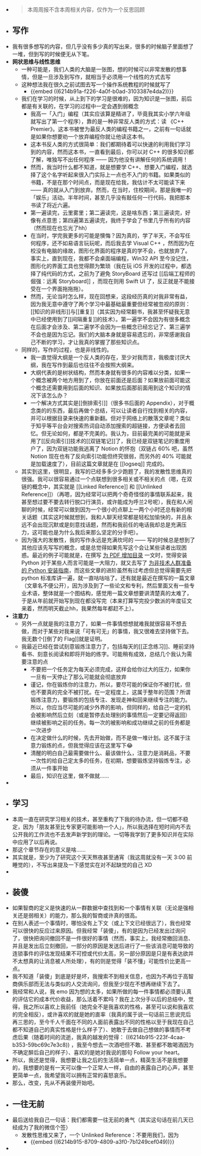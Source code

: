 - > 本周周报不含本周相关内容，仅作为一个反思回顾
- ## 写作
- 我有很多想写的内容，但几乎没有多少真的写出来，很多的时候脑子里面想了一堆，但到写的时候便无从下笔。
- **网状思维与线性思维**
	- 一种可能是，我们人类的大脑是一张图，想的时候可以非常发散的想事情，但是一旦涉及到写作，就相当于必须用一个线性的方式去写
	- 这种想法我在很久之前试图去写一个操作系统教程的时候就写了
		- {{embed ((6214b91a-f226-4a0f-b0ad-3103387e4da2))}}
	- 我们在学习的时候，从上到下的学习是很难的，因为知识是一张图，前后都是有关联的，在学习的过程中一定会遇到弱概念
		- 我高一「入门」编程（其实应该算是精进了，毕竟我其实小学六年级就写出了第一个程序），靠的是一种非常反人类的方式：读 《C++ Premier》。这本书被誉为最反人类的编程书籍之一，之前有一句话就是如果你想要劝一个放弃编程你就让他读这本书。
		- 这本书反人类的方式很简单：我们都期待着可以快速的利用我们学习到的内容，然而这本书，一直看到最后，你可以对 C++ 的很多知识都了解，唯独写不出任何程序 —— 因为他没有讲解任何的系统调用！
		- 然而，我当时什么都不知道，就是想要学 C++、想要入门编程，就选择了这个名字听起来很入门实际上一点也不入门的书籍。如果类似的书籍，不是在那个时间点，而是现在给我，我估计不太可能读下来 —— 真的就从入门到放弃。然而，在当时，住校期间，那是我唯一的「娱乐」活动。半年时间，甚至几乎没有敲任何一行代码，我把那本书读了将近六遍。
		- 第一遍读完，云里雾里；第二遍读完，这是啥东西；第三遍读完，好像有点意思；第四遍第五遍读完，我终于学会了书里几乎所有的内容（然而现在也忘光了hh）
		- 在当时，学完我更多的可能是懊悔？因为真的，学了半天，不会写任何程序，还不如易语言玩玩呢，而后我去学 Visual C++ ，然而因为在校没有电脑的缘故，图形化界面的程序是真的学不会，也就放弃了。事实上，直到现在，我都不会桌面端编程，Win32 API 至今没记住，图形化的界面工具也觉得颇为繁琐（我在玩 iOS 开发的过程中，都选择了纯代码的方式，之前为了避免 StoryBoard 还写过 [[后端工程师的倔强：远离 Storyboard]] ，而现在则用 Swift UI 了，反正就是不能接受在一个界面拖拖拖）。
		- 然而，无论当时怎么样，现在回想来，这段经历真的对我非常有益，因为我无意中遵守了两个学习中最基础最重要但经常被忽视的原则：[[知识的非线形]]与[[重复]]（其实因为经常翻书，我甚至怀疑我无意中已经使用到了[[间隔重复]]的技术）。第一遍学不会因为有很多概念在后面才会涉及、第二遍学不会因为一些概念已经忘记了、第三遍学不会也是因为忘记。我们的大脑本身就是容易遗忘的，非常感谢我自己不断的学习，才让我真的掌握了那些知识点。
	- 同样的，写作的过程，也是非线性的。
		- 我一直觉得大纲是一个反人类的存在，至少对我而言，我极度讨厌大纲，我在写作到最后也往往不会按照大纲来。
		- 大纲代表的是树状结构，然而本身就有很多的内容难以分类，如果一个概念被两个地方用到了，你放在前面还是后面？如果放前面可能这个概念还需要用到后面的知识、如果放后面那前面用到这个知识的情况下该怎么办？
		- 一个解决方式其实是[[倒排索引]]（很多书后面的 Appendix），对于概念类的的东西，最后再做个总结，可以让读者自行找到相关的内容，并可以根据目录来快速的重新翻。但对于网络上的散落文章呢？类似于知乎等平台会对搜索热词自动添加搜索的超链接，方便读者去回忆。但无论如何，都是不完美的。我认为，目前最完美的可能就是采用了[[反向索引]]技术的[[双链笔记]]了，我已经是双链笔记的重度用户了，因为双链功能我逃离了 Notion 的怀抱（双链占 60% 吧，虽然 Notion 现在也有了反向索引功能但终究很弱，而另外的 40% 可能就是加载速度了），目前这篇文章就是在 [[logseq]] 完成的。
	- 其实到这里，很明显，我写的已经多多少少跑题了，我的发散性思维真的很强。我可以很容易通过一个点联想到很多相关或不相关的点（嗯，在双链的概念中，其实就是 [[Linked Reference]] 和 [[Unlinked Reference]]）（再嗯，因为经常可以把两个奇奇怪怪的事情联系起来，我甚至想过要不要去转行脱口行演员，或许能成为呼兰2号呢），我在和人闲聊的时候，经常可以做到因为一个很小的点聊上一两个小时还总有新的相关话题（其实这时候就想到，我和人聊天经常都是轻松加愉快的，并且永远不会出现沉默或是刻意找话题，然而和我前任的电话我却总是充满压力，这可能也是为什么我后来那么坚定的分手吧）。
	- 因为强大的发散性，我的写作永远是充满坎坷的 —— 写的时候总是想到了其他应该先写写的概念，或是总觉得如果先写这个会让某些读者出现困惑。最近的例子可能就是，在撰写 [为 PDF 增加目录](https://sspai.com/post/69601) 一文时，觉得安装 Python 对于某些人而言可能是一大阻力，就又去写了 [为非技术人群准备的 Python 安装指南](https://sspai.com/post/69595)，而这些文章的进阶虽然有过考虑但总觉得需要先把 python 标准库讲一遍，就一直咕咕咕了。还有就是最近在撰写的一篇文章（文章名不便公开），因为涉及到了一些论文和专利，然后里面又有一些专业术语，整体就是一个图结构，感觉用一篇文章想要讲清楚真的太难了，于是从年前就开始写到现在都没写完（本来打算写完投少数派的年度征文来着，然而明天截止hh，我果然每年都赶不上）。
- **注意力**
	- 另外一点就是我的注意力了，如果一件事情想想就难我就很容易不想去做，而对于某些对我来说「可有可无」的事情，我又很难去坚持做下去。我无数个[[倒了的 Flag]]就是证明。
	- 我最近已经在尝试刻意锻炼注意力了，包括每天的[[正念练习]]、睡前坚持看书、刻意长阅读和即将开始的练字。可能稍有成效，总结几个我认为需要注意的点
		- 不要把一个任务定为每天必须完成，这样会给你过大的压力，如果你一旦有一天停止了那么可能就会彻底放弃
		- 谨记，你在锻炼你的注意力，所以，要尽可能的保证你不被打扰，但也不要真的完全不被打扰。在一定程度上，这属于整年的范围？所谓锻炼注意力，要锻炼的包括专注、发现走神和回来继续专注的能力。所以，你应当尽可能的减少外界的影响，但同样的，给自己一定的机会被影响然后立刻（或是暂停去处理别的事情然后一定要记得返回）继续被影响之前的任务。每一次的被影响和成功继续之前的任务都是一次进步
		- 在决定做什么的时候，先去开始做，而不是做一堆计划。这不属于注意力锻炼的点，但我觉得应该在这里写下😂
		- 清醒的明白自己最需要做什么、最该做什么，注意力是消耗品，不要一次性的给自己定太多的任务，在初期，想要锻炼坚持锻炼专注，必须从一件事开始
		- 最后，知识在这里，做不做就……
-
- ## 学习
- 本周一直在研究学习相关的技术，甚至重构了下我的待办流，但一切都不稳定，因为「朋友甚至比专家更可能影响一个人」，所以我选择在短时间内不去公开我的工作流也不去发声新学到的理论。一切等我学到了更多知识并在实际中应用了以后再说。
- 那这个章节存在的意义是啥……
- 其实就是，至少为了研究这个天天熬夜甚至通宵（我这周就没有一天 3:00 前睡觉的），不写出来提及一下感觉实在对不起缺觉的自己 XD
-
- ## 装傻
- 如果智商的定义是快速的从一群数据中查找到和一个事情有关联（无论是强相关还是弱相关）的能力，那么我的智商或许真的很高。
- 在别人表述一个事情时，哪怕没有上下文（或上下文已经很远了），我也经常可以很快的反应过来原因。但我经常「装傻」，有的是因为已经发出过询问了，很快把询问撤回不是一件很好的事情（然而，事实上，我经常撤回消息、并且是发出后立刻撤回，一部分的原因是发送后进行了一些该消息可能导致的连锁事件的评估发现结果不可控或代价太高，另一部分原因是只是有表达欲并不太想真的让消息被人所处理），有的则是觉得「装不懂」可能性价比更高一点。
- 我不知道「装傻」到底是好是坏，我搜索不到相关信息，也因为不再位于高智商俱乐部而无法与类似的人交流询问，但我至少现在不想再继续下去了。
- 我经常和人说，我 emo 因为想的太多，如果所做的每一件事情都必须要认真的评估它的成本代价收益，那么活着不累吗？我在上次分手以后的总结中，觉得，我之所以喜欢上我前任（她完全不是我喜欢的性格，甚至可以说和我喜欢的完全相反），或许喜欢的就是她的直率（我真的属于说一句话前三思说完后再三思的，至今千人千面在不同的人面前表露出不同的性格以至于我现在自己都不知道自己的真实性格是什么样子了）、她敢于去做自己想做的事情而不考虑后果（随着时间的流逝，我真的越发的觉得： ((6214b915-223f-4caa-b353-59bc69c7e3c8)) ，我至今想去一次酒吧但不敢、甚至都不敢喝酒因为不确定醉后自己的样子）、喜欢的是她对我说的那句 Follow your heart。
- 所以，我还是觉得，我想要让我之后的生活简单一点，精英生活不是我想要的，我想要的是有一天可以像一个正常人一样，自由的表露自己的心声，甚至更简单一点，我希望我可以拥有正常的喜怒哀乐。
- 那么，改变，先从不再装傻开始吧。
- ## 一往无前
- 最后送给我自己一句话：我们都需要一往无前的勇气（其实这句话在前几天已经成为了我的微信个签）
	- 发散性思维又来了，一个 Unlinked Reference：不要用我们，因为
		- {{embed ((6214b915-8709-4809-a3f0-7b1249cef049))}}
-